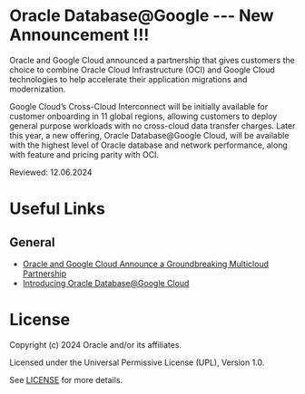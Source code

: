 # Oracle Database@Google --- New  Announcement !!!
 
Oracle and Google Cloud announced a partnership that gives customers the choice to combine Oracle Cloud Infrastructure (OCI) and Google Cloud technologies to help accelerate their application migrations and modernization. 

Google Cloud’s Cross-Cloud Interconnect will be initially available for customer onboarding in 11 global regions, allowing customers to deploy general purpose workloads with no cross-cloud data transfer charges. Later this year, a new offering, Oracle Database@Google Cloud, will be available with the highest level of Oracle database and network performance, along with feature and pricing parity with OCI.
 
Reviewed: 12.06.2024
 
# Useful Links

## General

- [Oracle and Google Cloud Announce a Groundbreaking Multicloud Partnership](https://www.oracle.com/news/announcement/oracle-and-google-cloud-announce-groundbreaking-multicloud-partnership-2024-06-11/)
- [Introducing Oracle Database@Google Cloud](https://youtu.be/zvyFoz8bmAc?si=uf0K-F5dgDsry0rH)

# License
 
Copyright (c) 2024 Oracle and/or its affiliates.
 
Licensed under the Universal Permissive License (UPL), Version 1.0.
 
See [LICENSE](https://github.com/oracle-devrel/technology-engineering/blob/main/LICENSE) for more details.
